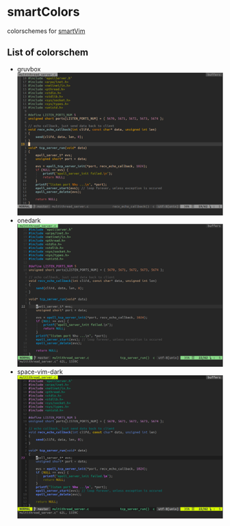 # smartColors

colorschemes for [smartVim](https://github.com/NerDante/smartVim)

## List of colorschem

- gruvbox
![image](https://github.com/NerDante/smartColors/blob/master/screenshot/gruvbox.png)
- onedark
![image](https://github.com/NerDante/smartColors/blob/master/screenshot/onedark.png)
- space-vim-dark
![image](https://github.com/NerDante/smartColors/blob/master/screenshot/space-vim-dark.png)
